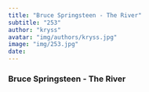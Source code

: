 ```yaml
---
title: "Bruce Springsteen - The River"
subtitle: "253"
author: "kryss"
avatar: "img/authors/kryss.jpg"
image: "img/253.jpg"
date:
---
```


### Bruce Springsteen - The River

